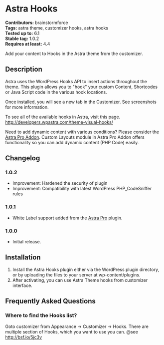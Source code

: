 # Astra Hooks #
**Contributors:** brainstormforce  
**Tags:** astra theme, customizer hooks, astra hooks  
**Tested up to:** 6.1  
**Stable tag:** 1.0.2  
**Requires at least:** 4.4  

Add your content to Hooks in the Astra theme from the customizer.

## Description ##

Astra uses the WordPress Hooks API to insert actions throughout the theme. This plugin allows you to "hook" your custom Content, Shortcodes or Java Script code in the various hook locations.

Once installed, you will see a new tab in the Customizer. See screenshots for more information.

To see all of the available hooks in Astra, visit this page.
<a href="http://developers.wpastra.com/theme-visual-hooks/">http://developers.wpastra.com/theme-visual-hooks/</a>

Need to add dynamic content with various conditions? Please consider the <a href="https://wpastra.com/?utm_source=wp-org&utm_medium=readme&utm_campaign=astra-hooks">Astra Pro Addon</a>. Custom Layouts module in Astra Pro Addon offers functionality so you can add dynamic content (PHP Code) easily.

## Changelog ##

### 1.0.2 ###
- Improvement: Hardened the security of plugin
- Improvement: Compatibility with latest WordPress PHP_CodeSniffer rules

### 1.0.1 ###
* White Label support added from the [Astra Pro](https://wpastra.com/?utm_source=wp-org&utm_medium=readme&utm_campaign=astra-hooks) plugin.

### 1.0.0 ###
* Initial release.

## Installation ##

1. Install the Astra Hooks plugin either via the WordPress plugin directory, or by uploading the files to your server at wp-content/plugins.
2. After activating, you can use Astra Theme hooks from customizer interface.

## Frequently Asked Questions ##

### Where to find the Hooks list? ###

Goto customizer from Appearance -> Customizer -> Hooks. There are multiple section of Hooks, which you want to use you can. @see http://bsf.io/5jc3v
